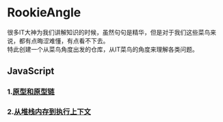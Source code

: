 # RookieAngle<br>
很多IT大神为我们讲解知识的时候，虽然句句是精华，但是对于我们这些菜鸟来说，都有点晦涩难懂，有点看不下去。<br>
特此创建一个从菜鸟角度出发的仓库，从IT菜鸟的角度来理解各类问题。


## JavaScript
### 1.[原型和原型链](https://github.com/ershing/RookieAngle/blob/master/javascript/prototype.md "原型和原型链")
### 2.[从堆栈内存到执行上下文](https://github.com/ershing/RookieAngle/blob/master/javascript/executioncontext.md "原型和原型链")
